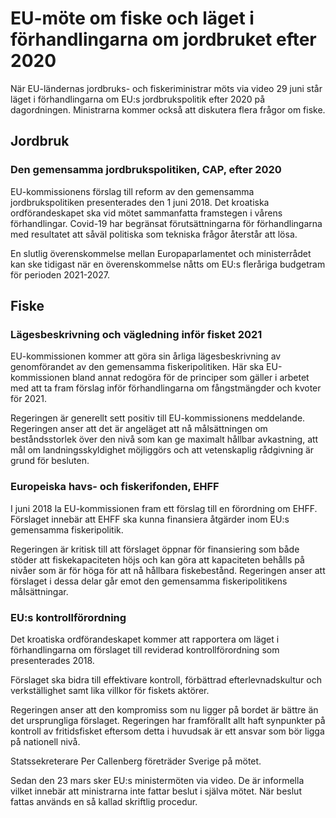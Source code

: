 # EU-möte om fiske och läget i förhandlingarna om jordbruket efter 2020

När EU-ländernas jordbruks- och fiskeriministrar möts via video 29 juni står läget i förhandlingarna om EU:s jordbrukspolitik efter 2020 på dagordningen. Ministrarna kommer också att diskutera flera frågor om fiske.

## Jordbruk

### Den gemensamma jordbrukspolitiken, CAP, efter 2020

EU-kommissionens förslag till reform av den gemensamma jordbrukspolitiken presenterades den 1 juni 2018. Det kroatiska ordförandeskapet ska vid mötet sammanfatta framstegen i vårens förhandlingar. Covid-19 har begränsat förutsättningarna för förhandlingarna med resultatet att såväl politiska som tekniska frågor återstår att lösa.

En slutlig överenskommelse mellan Europaparlamentet och ministerrådet kan ske tidigast när en överenskommelse nåtts om EU:s fleråriga budgetram för perioden 2021-2027.

## Fiske

### Lägesbeskrivning och vägledning inför fisket 2021

EU-kommissionen kommer att göra sin årliga lägesbeskrivning av genomförandet av den gemensamma fiskeripolitiken. Här ska EU-kommissionen bland annat redogöra för de principer som gäller i arbetet med att ta fram förslag inför förhandlingarna om fångstmängder och kvoter för 2021.

Regeringen är generellt sett positiv till EU-kommissionens meddelande. Regeringen anser att det är angeläget att nå målsättningen om beståndsstorlek över den nivå som kan ge maximalt hållbar avkastning, att mål om landningsskyldighet möjliggörs och att vetenskaplig rådgivning är grund för besluten.

### Europeiska havs- och fiskerifonden, EHFF

I juni 2018 la EU-kommissionen fram ett förslag till en förordning om EHFF. Förslaget innebär att EHFF ska kunna finansiera åtgärder inom EU:s gemensamma fiskeripolitik.

Regeringen är kritisk till att förslaget öppnar för finansiering som både stöder att fiskekapaciteten höjs och kan göra att kapaciteten behålls på nivåer som är för höga för att nå hållbara fiskebestånd. Regeringen anser att förslaget i dessa delar går emot den gemensamma fiskeripolitikens målsättningar.

### EU:s kontrollförordning

Det kroatiska ordförandeskapet kommer att rapportera om läget i förhandlingarna om förslaget till reviderad kontrollförordning som presenterades 2018.

Förslaget ska bidra till effektivare kontroll, förbättrad efterlevnadskultur och verkställighet samt lika villkor för fiskets aktörer.

Regeringen anser att den kompromiss som nu ligger på bordet är bättre än det ursprungliga förslaget. Regeringen har framförallt allt haft synpunkter på kontroll av fritidsfisket eftersom detta i huvudsak är ett ansvar som bör ligga på nationell nivå.

Statssekreterare Per Callenberg företräder Sverige på mötet.

Sedan den 23 mars sker EU:s ministermöten via video.
De är informella vilket innebär att ministrarna inte fattar beslut i själva mötet. När beslut fattas används en så kallad skriftlig procedur.
